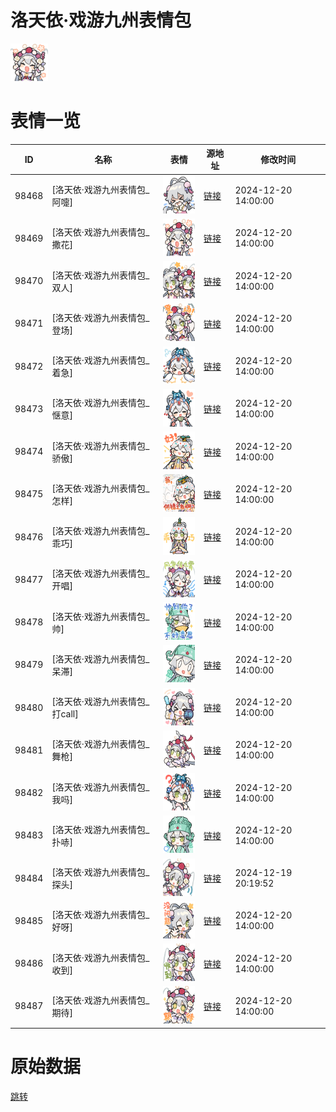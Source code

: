 # 洛天依·戏游九州表情包

<img src="./cover.png" height="60" alt="cover" />

# 表情一览

|ID|名称|表情|源地址|修改时间|
|----|----|----|----|----|
|98468|[洛天依·戏游九州表情包_阿嚏]|<img src="./pic/098468_%5B洛天依·戏游九州表情包_阿嚏%5D.png" height="60" alt="阿嚏"/>|[链接](https://i0.hdslb.com/bfs/garb/bbf4c6e9521040a64e7fdde8b975e3891a3bb0c5.png)|2024-12-20 14:00:00|
|98469|[洛天依·戏游九州表情包_撒花]|<img src="./pic/098469_%5B洛天依·戏游九州表情包_撒花%5D.png" height="60" alt="撒花"/>|[链接](https://i0.hdslb.com/bfs/garb/f3dc65d7fd3292d1ddfa988a12ba98774c7aab38.png)|2024-12-20 14:00:00|
|98470|[洛天依·戏游九州表情包_双人]|<img src="./pic/098470_%5B洛天依·戏游九州表情包_双人%5D.png" height="60" alt="双人"/>|[链接](https://i0.hdslb.com/bfs/garb/b7de2731dd7cf16995079d9429ccba7cd14fad6f.png)|2024-12-20 14:00:00|
|98471|[洛天依·戏游九州表情包_登场]|<img src="./pic/098471_%5B洛天依·戏游九州表情包_登场%5D.png" height="60" alt="登场"/>|[链接](https://i0.hdslb.com/bfs/garb/7680fb2b5595c89d28f98d1f92375fabbe12d491.png)|2024-12-20 14:00:00|
|98472|[洛天依·戏游九州表情包_着急]|<img src="./pic/098472_%5B洛天依·戏游九州表情包_着急%5D.png" height="60" alt="着急"/>|[链接](https://i0.hdslb.com/bfs/garb/8a8ae646016f30c8f85d05bf6ba374d39a5539a4.png)|2024-12-20 14:00:00|
|98473|[洛天依·戏游九州表情包_惬意]|<img src="./pic/098473_%5B洛天依·戏游九州表情包_惬意%5D.png" height="60" alt="惬意"/>|[链接](https://i0.hdslb.com/bfs/garb/88c671c2156928dbc284ea9820c2a8bed317716d.png)|2024-12-20 14:00:00|
|98474|[洛天依·戏游九州表情包_骄傲]|<img src="./pic/098474_%5B洛天依·戏游九州表情包_骄傲%5D.png" height="60" alt="骄傲"/>|[链接](https://i0.hdslb.com/bfs/garb/d1eccc1e084bf0cd0d10722727d414a6f03e941d.png)|2024-12-20 14:00:00|
|98475|[洛天依·戏游九州表情包_怎样]|<img src="./pic/098475_%5B洛天依·戏游九州表情包_怎样%5D.png" height="60" alt="怎样"/>|[链接](https://i0.hdslb.com/bfs/garb/17ce1b63ed838a8d9cee9fedf790e6ee4b48b0d8.png)|2024-12-20 14:00:00|
|98476|[洛天依·戏游九州表情包_乖巧]|<img src="./pic/098476_%5B洛天依·戏游九州表情包_乖巧%5D.png" height="60" alt="乖巧"/>|[链接](https://i0.hdslb.com/bfs/garb/8c8b98e12995ba2f353242700405e0ef8360b062.png)|2024-12-20 14:00:00|
|98477|[洛天依·戏游九州表情包_开唱]|<img src="./pic/098477_%5B洛天依·戏游九州表情包_开唱%5D.png" height="60" alt="开唱"/>|[链接](https://i0.hdslb.com/bfs/garb/e676d5541b36bfbda418e05e5f79adec3602407a.png)|2024-12-20 14:00:00|
|98478|[洛天依·戏游九州表情包_帅]|<img src="./pic/098478_%5B洛天依·戏游九州表情包_帅%5D.png" height="60" alt="帅"/>|[链接](https://i0.hdslb.com/bfs/garb/90fd78ed11541d50ed36f782490d9966f58f1151.png)|2024-12-20 14:00:00|
|98479|[洛天依·戏游九州表情包_呆滞]|<img src="./pic/098479_%5B洛天依·戏游九州表情包_呆滞%5D.png" height="60" alt="呆滞"/>|[链接](https://i0.hdslb.com/bfs/garb/8a47915ede5535b1cdbb412a28df3c3970f15154.png)|2024-12-20 14:00:00|
|98480|[洛天依·戏游九州表情包_打call]|<img src="./pic/098480_%5B洛天依·戏游九州表情包_打call%5D.png" height="60" alt="打call"/>|[链接](https://i0.hdslb.com/bfs/garb/3ded955096d4402f30414947978e471fd5e7bdcb.png)|2024-12-20 14:00:00|
|98481|[洛天依·戏游九州表情包_舞枪]|<img src="./pic/098481_%5B洛天依·戏游九州表情包_舞枪%5D.png" height="60" alt="舞枪"/>|[链接](https://i0.hdslb.com/bfs/garb/c04c9317ae7870a09244a0c131e1a89fc5b8058c.png)|2024-12-20 14:00:00|
|98482|[洛天依·戏游九州表情包_我吗]|<img src="./pic/098482_%5B洛天依·戏游九州表情包_我吗%5D.png" height="60" alt="我吗"/>|[链接](https://i0.hdslb.com/bfs/garb/d7c26fde3d955aed4609ae87cb6142eaba92abe7.png)|2024-12-20 14:00:00|
|98483|[洛天依·戏游九州表情包_扑哧]|<img src="./pic/098483_%5B洛天依·戏游九州表情包_扑哧%5D.png" height="60" alt="扑哧"/>|[链接](https://i0.hdslb.com/bfs/garb/c30d6d12f046213823f942229c13a40ce4c97446.png)|2024-12-20 14:00:00|
|98484|[洛天依·戏游九州表情包_探头]|<img src="./pic/098484_%5B洛天依·戏游九州表情包_探头%5D.png" height="60" alt="探头"/>|[链接](https://i0.hdslb.com/bfs/garb/7946cf433be65a1ad48c613ab3ad6503addc62ab.png)|2024-12-19 20:19:52|
|98485|[洛天依·戏游九州表情包_好呀]|<img src="./pic/098485_%5B洛天依·戏游九州表情包_好呀%5D.png" height="60" alt="好呀"/>|[链接](https://i0.hdslb.com/bfs/garb/a4a562e95f53df04d3f505ce92607c58825386d1.png)|2024-12-20 14:00:00|
|98486|[洛天依·戏游九州表情包_收到]|<img src="./pic/098486_%5B洛天依·戏游九州表情包_收到%5D.png" height="60" alt="收到"/>|[链接](https://i0.hdslb.com/bfs/garb/62a96610bc387c9b4eedae27c6014f072c00d1fd.png)|2024-12-20 14:00:00|
|98487|[洛天依·戏游九州表情包_期待]|<img src="./pic/098487_%5B洛天依·戏游九州表情包_期待%5D.png" height="60" alt="期待"/>|[链接](https://i0.hdslb.com/bfs/garb/20615eaa8d325cc1e3060f4f2e1141a1aabbdaa4.png)|2024-12-20 14:00:00|

# 原始数据

[跳转](./raw.json)


